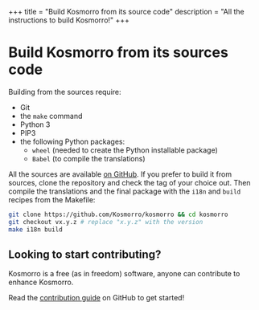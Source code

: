 +++
title = "Build Kosmorro from its source code"
description = "All the instructions to build Kosmorro!"
+++

# Build Kosmorro from its sources code

Building from the sources require:
- Git
- the `make` command
- Python 3
- PIP3
- the following Python packages:
    - `wheel` (needed to create the Python installable package)
    - `Babel` (to compile the translations)

All the sources are available [on GitHub](https://github.com/Kosmorro/kosmorro). If you prefer to build it from sources, clone the repository and check the tag of your choice out. Then compile the translations and the final package with the `i18n` and `build` recipes from the Makefile:

```bash
git clone https://github.com/Kosmorro/kosmorro && cd kosmorro
git checkout vx.y.z # replace "x.y.z" with the version
make i18n build
```

## Looking to start contributing?

Kosmorro is a free (as in freedom) software, anyone can contribute to enhance Kosmorro.

Read the [contribution guide](https://github.com/Kosmorro/kosmorro/blob/master/CONTRIBUTING.md) on GitHub to get started!

